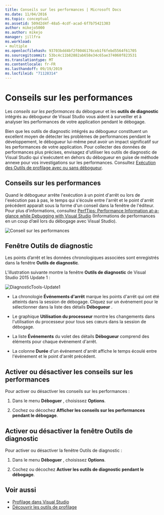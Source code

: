```yaml
---
title: Conseils sur les performances | Microsoft Docs
ms.date: 11/04/2016
ms.topic: conceptual
ms.assetid: 509d2d4f-48a5-4cdf-acad-6f7b75421303
author: mikejo5000
ms.author: mikejo
manager: jillfra
ms.workload:
- multiple
ms.openlocfilehash: 93703bdd4bf2f0046176ceb1f6febd5564f61705
ms.sourcegitcommit: 53bc4c11b82882ab658e34c65ae374060f823531
ms.translationtype: MT
ms.contentlocale: fr-FR
ms.lasthandoff: 09/19/2019
ms.locfileid: "71128314"
---
```

# <a name="perftips"></a>Conseils sur les performances
Les *conseils sur les performances* du débogueur et les **outils de diagnostic** intégrés au débogueur de Visual Studio vous aident à surveiller et à analyser les performances de votre application pendant le débogage.

 Bien que les outils de diagnostic intégrés au débogueur constituent un excellent moyen de détecter les problèmes de performances pendant le développement, le débogueur lui-même peut avoir un impact significatif sur les performances de votre application. Pour collecter des données de performances plus précises, envisagez d'utiliser les outils de diagnostic de Visual Studio qui s'exécutent en dehors du débogueur en guise de méthode annexe pour vos investigations sur les performances. Consultez [Exécution des Outils de profilage avec ou sans débogueur](../profiling/running-profiling-tools-with-or-without-the-debugger.md).

## <a name="perftips"></a>Conseils sur les performances
 Quand le débogueur arrête l'exécution à un point d'arrêt ou lors de l'exécution pas à pas, le temps qui s'écoule entre l'arrêt et le point d'arrêt précédent apparaît sous la forme d'un conseil dans la fenêtre de l'éditeur. Pour plus d’informations, consultez [PerfTips: Performance Information at-a-glance while Debugging with Visual Studio](https://devblogs.microsoft.com/devops/perftips-performance-information-at-a-glance-while-debugging-with-visual-studio/) (Informations de performances en un coup d’œil lors du débogage avec Visual Studio).

 ![Conseil sur les performances](../profiling/media/dbgdiag_perf_perftip.png "DBGDIAG_PERF_PerfTip")

## <a name="diagnostics-tools-window"></a>Fenêtre Outils de diagnostic
 Les points d’arrêt et les données chronologiques associées sont enregistrés dans la fenêtre **Outils de diagnostic**.

 L’illustration suivante montre la fenêtre **Outils de diagnostic** de Visual Studio 2015 Update 1 :

 ![DiagnosticTools&#45;Update1](../profiling/media/diagnostictools-update1.png "DiagnosticTools-Update1")

- La chronologie **Événements d'arrêt** marque les points d'arrêt qui ont été atteints dans la session de débogage. Cliquez sur un événement pour le sélectionner dans la liste des détails **Débogueur** .

- Le graphique **Utilisation du processeur** montre les changements dans l'utilisation du processeur pour tous ses cœurs dans la session de débogage.

- La liste **Événements** du volet des détails **Débogueur** comprend des éléments pour chaque événement d'arrêt.

- La colonne **Durée** d'un événement d'arrêt affiche le temps écoulé entre l'événement et le point d'arrêt précédent.

## <a name="turn-perftips-on-or-off"></a>Activer ou désactiver les conseils sur les performances
 Pour activer ou désactiver les conseils sur les performances :

1. Dans le menu **Déboguer** , choisissez **Options**.

2. Cochez ou décochez **Afficher les conseils sur les performances pendant le débogage**.

## <a name="turn-the-diagnostic-tools-window-on-or-off"></a>Activer ou désactiver la fenêtre Outils de diagnostic
 Pour activer ou désactiver la fenêtre Outils de diagnostic :

1. Dans le menu **Déboguer** , choisissez **Options**.

2. Cochez ou décochez **Activer les outils de diagnostic pendant le débogage**.

## <a name="see-also"></a>Voir aussi
- [Profilage dans Visual Studio](../profiling/index.yml)
- [Découvrir les outils de profilage](../profiling/profiling-feature-tour.md)
